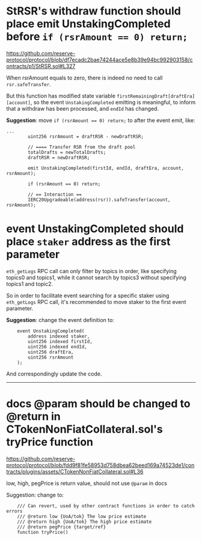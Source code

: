 # StRSR's withdraw function should place emit UnstakingCompleted before `if (rsrAmount == 0) return;`

https://github.com/reserve-protocol/protocol/blob/df7ecadc2bae74244ace5e8b39e94bc992903158/contracts/p1/StRSR.sol#L327

When rsrAmount equals to zero, there is indeed no need to call `rsr.safeTransfer`.

But this function has modified state variable `firstRemainingDraft[draftEra][account]`, 
so the event `UnstakingCompleted` emitting is meaningful, to inform that a withdraw has been processed, and `endId` has changed.

**Suggestion**: move `if (rsrAmount == 0) return;` to after the event emit, like:

```
...
        uint256 rsrAmount = draftRSR - newDraftRSR;

        // ==== Transfer RSR from the draft pool
        totalDrafts = newTotalDrafts;
        draftRSR = newDraftRSR;

        emit UnstakingCompleted(firstId, endId, draftEra, account, rsrAmount);

        if (rsrAmount == 0) return;

        // == Interaction ==
        IERC20Upgradeable(address(rsr)).safeTransfer(account, rsrAmount);
```

# event UnstakingCompleted should place `staker` address as the first parameter

`eth_getLogs` RPC call can only filter by topics in order, like specifying topics0 and topics1, while it cannot search by topics3 without specifying topics1 and topic2.

So in order to facilitate event searching for a specific staker using `eth_getLogs` RPC call, it's recommended to move staker to the first event parameter.

**Suggestion**: change the event definition to:

```
    event UnstakingCompleted(
        address indexed staker,
        uint256 indexed firstId,
        uint256 indexed endId,
        uint256 draftEra,
        uint256 rsrAmount
    );
```

And correspondingly update the code.

-----

# docs @param should be changed to @return in CTokenNonFiatCollateral.sol's tryPrice function

https://github.com/reserve-protocol/protocol/blob/fdd9f81fe58953d758dbea62beed169a74523de1/contracts/plugins/assets/CTokenNonFiatCollateral.sol#L36

low, high, pegPrice is return value, should not use `@param` in docs

Suggestion: change to:

```
    /// Can revert, used by other contract functions in order to catch errors
    /// @return low {UoA/tok} The low price estimate
    /// @return high {UoA/tok} The high price estimate
    /// @return pegPrice {target/ref}
    function tryPrice()
```
